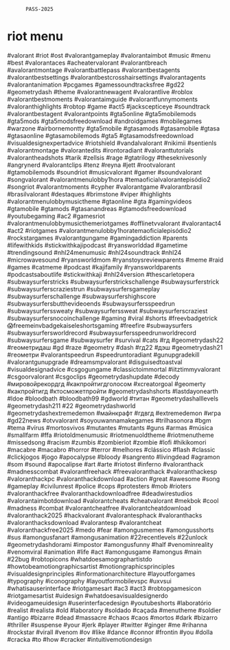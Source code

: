           PASS-2025
# riot menu
#valorant #riot #ost #valorantgameplay #valorantaimbot #music #menu #best #valorantaces #acheatervalorant #valorantbreach #avalorantmontage #valorantbattlepass #valorantbestagents #valorantbestsettings #valorantbestcrosshairsettings #valorantagents #valorantanimation #pcgames #gamessoundtracksfree #gd22 #geometrydash #theme #valorantnewagent #valorantlive #roblox #valorantbestmoments #valorantaimguide #valorantfunnymoments #valoranthighlights #robtop #game #act5 #jackscepticeye #soundtrack #valorantbestagent #valorantpoints #gta5online #gta5mobilemods #gta5mods #gta5modsfreedownload #androidgames #mobilegames #warzone #airbornemontty #gta5mobile #gtasamods #gtasamobile #gtasa #gtasaonline #gtasamobilemods #gta5 #gtasamodsfreedownload #visualdesignexpertadvice #riotshield #vandalvalorant #nikimii #sentienls #valorantmontage #valorantedits #irontoradiant #valoranttutorials #valorantheadshots #tarik #zellsis #rage #gtatrilogy #theseknivesonly #angrynerd #valorantclips #tenz #reyna #jett #rootvalorant #gtamobilemods #soundriot #musicvalorant #gamer #soundvalorant #songvalorant #valorantmenulobby1hora #temaoficialvalorantepisódio2 #songriot #valorantmoments #cypher #valorantgame #valorantbrasil #brasilvalorant #destaques #brimstone #viper #highlights #valorantmenulobbymusictheme #gtaonline #gta #gamingvideos #gtamobile #gtamods #gtasanandreas #gtamodsfreedownload #youtubegaming #ac2 #gamesriot #valorantmenulobbymusicthemeriotgames #offlinetvvalorant #valorantact4 #act2 #riotgames #valorantmenulobby1horatemaoficialepisódio2 #rockstargames #valorantgungame #gamingaddiction #parents #lifewithkids #stickwithkajipodcast #ryansworlddad #gametime #trendingsound #nhl24menumusic #nhl24soundtrack #nhl24 #microwavesound #ryansworldmom #ryanstoysreviewparents #meme #raid #games #catmeme #podcast #kajifamily #ryansworldparents #podcastsaboutlife #stickwithkaji #nhl24version #thescarletopera #subwaysurferstricks #subwaysurferstrickschallenge #subwaysurferstrick #subwaysurferscraziestrun #subwaysurfersgameplay #subwaysurferschallenge #subwaysurfershighscore #subwaysurfersbutthevideoends #subwaysurfersspeedrun #subwaysurferssweaty #subwaysurferssweat #subwaysurferscraziest #subwaysurfersnocoinchallenge #gaming #viral #shorts #freevbadgetrick😱freemeinvbadgekaiseleshortsgaming #freefire #subwaysurfers #subwaysurfersworldrecord #subwaysurfersspeedrunworldrecord #subwaysurfersgame #subwaysurfer #survival #cats #гд #geometrydash22 #геометридаш #gd #raze #geometry #dash #гд22 #дэш #geometrydash21 #геометри #valorantspeedrun #speedruntoradiant #gunupgradekill #valorantgunupgrade #dreamsmpvalorant #disguisedtoastval #visualdesignadvice #csgogungame #classictoimmortal #iitztimmyvalorant #csgoorvalorant #csgoclips #geometrydashupdate #decody #мировойрекордгд #какпройтигдголосом #xcreatorgoal #geomerty #какпройтигд #ктосможетпройти #geometrydashshorts #lastdayonearth #ldoe #bloodbath #bloodbath99 #gdworld #титан #geometrydashalllevels #geometrydash211 #22 #geometrydashworld #geometrydashextremedemon #майнкрафт #гдвгд #extremedemon #игра #gd22news #otvvalorant #soyouwannamakegames #trilhasonora #bgm #tema #vírus #mortosvivos #mutantes #mutants #guns #armas #música #smallfarm #ffa #riotoldmenumusic #riotmenuoldtheme #riotmenutheme #missedsong #racism #zumbis #zombieriot #zombie #lofi #hikikomori #macabre #macabro #horror #terror #melhores #clássico #flash #classic #clickjogos #jogo #apocalypse #bloody #sangrento #livingdead #agramon #som #sound #apocalipse #art #arte #riotost #inferno #valoranthack #madnesscombat #valorantfreehack #freevaloranthack #valoranthackesp #valoranthackpc #valoranthackdownload #action #great #awesome #song #gameplay #civilunrest #police #cops #protesters #mob #rioters #valoranthackfree #valoranthackdownloadfree #deadwirestudios #valorantaimbotdownload #valorantcheats #cheatvalorant #mekbok #cool #madness #combat #valorantcheatfree #valorantcheatdownload #valoranthack2025 #hackvalorant #valorantesphack #valoranthacks #valoranthacksdownload #valorantesp #valorantcheat #valoranthackfree2025 #medo #fear #amongusmemes #amongusshorts #sus #amongusfanart #amongusanimation #22recentlevels #22unlock #geometrydashdorami #impostor #amongusfunny #half #venominreality #venomviral #animation #life #act #amongusgame #amongus #main #22bug #robtopicons #whatdoesamographartistdo #howtobeamotiongraphicsartist #motiongraphicsprinciples #visualdesignprinciples #informationarchitecture #layoutforgames #typography #iconography #layoutformobilevspc #uxvsui #whatisauserinterface #riotgamesart #ac3 #act3 #robtopgamesicon #riotgamesartist #uidesign #whatdoesavisualdesignerdo #videogameuidesign #userinterfacedesign #youtubeshorts #laboratório #realist #realista #old #laboratory #soldado #caçada #menutheme #soldier #antigo #bizarre #dead #massacre #chaos #caos #mortos #dark #bizarro #thriller #suspense #your #jerk #player #twitter #ginger #me #rihanna #rockstar #virall #venom #ov #like #dance #connor #frontin #you #dolla #cracka #to #how #cracker #intuitivemotiondesign
